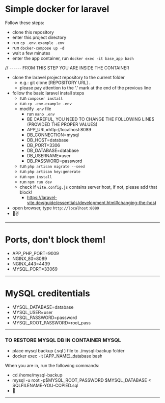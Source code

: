 # Simple docker for laravel

Follow these steps:

- clone this repository
- enter this project directory
- run `cp .env.example .env`
- run `docker-compose up -d`
- wait a few minutes
- enter the app container, run `docker exec -it base_app bash`

// ------ FROM THIS STEP YOU ARE INSIDE THE CONTAINER

- clone the laravel project repository to the current folder
  - e.g.: git clone [REPOSITORY URL] .
  - please pay attention to the '.' mark at the end of the previous line
- follow the basic laravel install steps
  - run `composer install`
  - run `cp .env.example .env`
  - modify `.env` file
    - run `nano .env`
    - BE CAREFUL, YOU NEED TO CHANGE THE FOLLOWING LINES (PROVIDED THE PROPER VALUES)
    - APP_URL=http://localhost:8089
    - DB_CONNECTION=mysql
    - DB_HOST=database
    - DB_PORT=3306
    - DB_DATABASE=database
    - DB_USERNAME=user
    - DB_PASSWORD=password
  - run `php artisan migrate --seed`
  - run `php artisan key:generate`
  - run `npm install`
  - run `npm run dev`
  - check if `vite.config.js` contains server host, if not, please add that block!
    - https://laravel-vite.dev/guide/essentials/development.html#changing-the-host
- open browser, type `http://localhost:8089`
- 🥳✌️

---

# Ports, don't block them!

- APP_PHP_PORT=9009
- NGINX_80=8089
- NGINX_443=4439
- MYSQL_PORT=33069

---

# MySQL creditentials

- MYSQL_DATABASE=database
- MYSQL_USER=user
- MYSQL_PASSWORD=password
- MYSQL_ROOT_PASSWORD=root_pass

---

### TO RESTORE MYSQL DB IN CONTAINER MYSQL

- place mysql backup (.sql ) file to ./mysql-backup folder
- docker exec -it [APP_NAME]\_database bash

When you are in, run the following commands:

- cd /home/mysql-backup
- mysql -u root -p$MYSQL_ROOT_PASSWORD $MYSQL_DATABASE < SQLFILENAME-YOU-COPIED.sql
- 🥳

---
